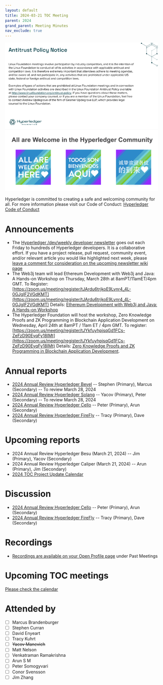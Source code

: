 ```yaml
---
layout: default
title: 2024-03-21 TOC Meeting
parent: 2024
grand_parent: Meeting Minutes
nav_exclude: true
---
```


![Antitrust Policy Notice](../images/antitrust-policy-notice.png "Antitrust Policy Notice")
![All are Welcome in the Hyperledger Community](../images/all-are-welcome.png "All are Welcome in the Hyperledger Community")

Hyperledger is committed to creating a safe and welcoming community for all. For more information please visit our Code of Conduct: [Hyperledger Code of Conduct](https://toc.hyperledger.org/governing-documents/code-of-conduct.html)

# Announcements
* The [Hyperledger /dev/weekly developer newsletter](https://wiki.hyperledger.org/pages/viewpage.action?pageId=39618905) goes out each Friday to hundreds of Hyperledger developers. It is a collaborative effort. If you have a project release, pull request, community event, and/or relevant article you would like highlighted next week, please [leave a comment for consideration on the upcoming newsletter wiki page](https://wiki.hyperledger.org/display/DR/2024)
* The Web3j team will lead Ethereum Development with Web3j and Java: A Hands-on Workshop on Thursday, March 28th at 8amPT/11amET/4pm GMT. 
To Register: [https://zoom.us/meeting/register/tJArdu6trjkoE9Lvnr4_4L-0GJgIF2VGdKMT](https://zoom.us/meeting/register/tJArdu6trjkoE9Lvnr4_4L-0GJgIF2VGdKMT)
Details: [Ethereum Development with Web3j and Java: A Hands-on Workshop](https://wiki.hyperledger.org/display/events/Ethereum+Development+with+Web3j+and+Java%3A+A+Hands-on+Workshop)
* The Hyperledger Foundation will host the workshop, Zero Knowledge Proofs and ZK Programming in Blockchain Application Development on Wednesday, April 24th at 8amPT / 11am ET / 4pm GMT. 
To register: [https://zoom.us/meeting/register/tJYkfuyhpjsqGd1FCs-ZeFzD90EyqFy18IMt](https://zoom.us/meeting/register/tJYkfuyhpjsqGd1FCs-ZeFzD90EyqFy18IMt)
Details: [Zero Knowledge Proofs and ZK Programming in Blockchain Application Development](https://wiki.hyperledger.org/pages/viewpage.action?pageId=120521152). 

# Annual reports
* [2024 Annual Review Hyperledger Bevel](https://github.com/hyperledger/toc/pull/224) -- Stephen (Primary), Marcus (Secondary) -- To review March 28, 2024
* [2024 Annual Review Hyperledger Solang](https://github.com/hyperledger/toc/pull/228) -- Yacov (Primary), Peter (Secondary) -- To review March 28, 2024
* [2024 Annual Review Hyperledger Cello](https://github.com/hyperledger/toc/pull/223) -- Peter (Primary), Arun (Secondary)
* [2024 Annual Review Hyperledger FireFly](https://github.com/hyperledger/toc/pull/222) -- Tracy (Primary), Dave (Secondary)

# Upcoming reports
* 2024 Annual Review Hyperledger Besu (March 21, 2024) -- Jim (Primary), Yacov (Secondary)
* 2024 Annual Review Hyperledger Caliper (March 21, 2024) -- Arun (Primary), Jim (Secondary)
* [2024 TOC Project Update Calendar](../../project-reports/2024/2024-updates.md)

# Discussion
* [2024 Annual Review Hyperledger Cello](https://github.com/hyperledger/toc/pull/223) -- Peter (Primary), Arun (Secondary)
* [2024 Annual Review Hyperledger FireFly](https://github.com/hyperledger/toc/pull/222) -- Tracy (Primary), Dave (Secondary)

# Recordings
* [Recordings are available on your Open Profile page](https://openprofile.dev/my-meetings) under Past Meetings

# Upcoming TOC meetings
[Please check the calendar](https://lists.hyperledger.org/g/toc/calendar)

# Attended by

* [ ] Marcus Brandenburger
* [ ] Stephen Curran
* [ ] David Enyeart
* [ ] Tracy Kuhrt
* [ ] ~~Yacov Manevich~~
* [ ] Matt Nelson
* [ ] Venkatraman Ramakrishna
* [ ] Arun S M
* [ ] Peter Somogyvari
* [ ] Conor Svensson
* [ ] Jim Zhang

